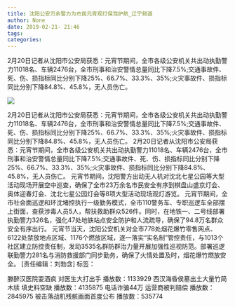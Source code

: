```yaml
---
title: 沈阳公安万余警力为市民元宵观灯保驾护航_辽宁频道
author: None
date: 2019-02-21- 21:46
tags: 
categories: 
---
```

2月20日记者从沈阳市公安局获悉：元宵节期间，全市各级公安机关共出动执勤警力11018名、车辆2476台，全市刑事和治安警情总量同比下降7.5%;交通事故件、死、伤、损指标同比分别下降25%、66.7%、33.3%、35%;火灾事故件、损指标同比分别下降84.8%、45.8%，无人员伤亡。
<!-- more -->
                
<img align="center" border="0" src="http://p2.ifengimg.com/a/2016/0810/204c433878d5cf9size1_w16_h16.png" />
                
            
2月20日记者从沈阳市公安局获悉：元宵节期间，全市各级公安机关共出动执勤警力11018名、车辆2476台，全市刑事和治安警情总量同比下降7.5%;交通事故件、死、伤、损指标同比分别下降25%、66.7%、33.3%、35%;火灾事故件、损指标同比分别下降84.8%、45.8%，无人员伤亡。
2月20日记者从沈阳市公安局获悉：元宵节期间，全市各级公安机关共出动执勤警力11018名、车辆2476台，全市刑事和治安警情总量同比下降7.5%;交通事故件、死、伤、损指标同比分别下降25%、66.7%、33.3%、35%;火灾事故件、损指标同比分别下降84.8%、45.8%，无人员伤亡。
元宵节期间，沈阳警方出动无人机对沈北七星公园等大型活动现场开展空中巡查，确保了全市23万余名市民安全有序到棋盘山盛京灯会、奥体迎春灯会、沈北七星公园灯会等8项大型活动现场观灯游览。
元宵节期间，全市社会面巡逻和环沈堵控执行一级勤务模式，全市110警务车、专职巡逻车全部摆上街面，查获涉毒人员5人，帮扶救助群众526件。同时，在地铁一、二号线部署执勤警力326名，强化47处地铁站点安全防护和人流疏导，确保了94.8万名群众安全有序出行。
元宵节当天，沈阳公安机关对全市778处烟花爆竹零售网点、6122处禁放地点区域、1176个燃放区域，逐一落实“实名制”管控责任，与1013个社区建立防控责任制，发动3535名群防群治力量开展加强性巡视防范。部署巡逻联勤警力281名与消防救援部门同步勤务，确保了火情处置及时，烟花爆竹燃放安全。
[责任编辑：刘勃含]
标签：
 
             
滕醉汉医院耍酒疯 对医生大打出手
播放数：1133929
西汉海昏侯墓出土大量竹简木牍 填史料空缺
播放数：4135875
电话诈骗44万 运营商被判赔偿
播放数：2845975
被击落战机残骸画面首度公布
播放数：535774
